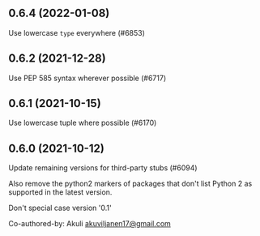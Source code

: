 ## 0.6.4 (2022-01-08)

Use lowercase `type` everywhere (#6853)

## 0.6.2 (2021-12-28)

Use PEP 585 syntax wherever possible (#6717)

## 0.6.1 (2021-10-15)

Use lowercase tuple where possible (#6170)

## 0.6.0 (2021-10-12)

Update remaining versions for third-party stubs (#6094)

Also remove the python2 markers of packages that don't list Python 2
as supported in the latest version.

Don't special case version '0.1'

Co-authored-by: Akuli <akuviljanen17@gmail.com>

